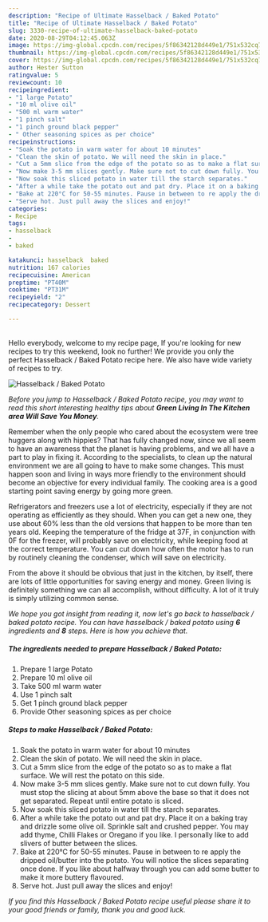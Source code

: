 ```yaml
---
description: "Recipe of Ultimate Hasselback / Baked Potato"
title: "Recipe of Ultimate Hasselback / Baked Potato"
slug: 3330-recipe-of-ultimate-hasselback-baked-potato
date: 2020-08-29T04:12:45.063Z
image: https://img-global.cpcdn.com/recipes/5f86342128d449e1/751x532cq70/hasselback-baked-potato-recipe-main-photo.jpg
thumbnail: https://img-global.cpcdn.com/recipes/5f86342128d449e1/751x532cq70/hasselback-baked-potato-recipe-main-photo.jpg
cover: https://img-global.cpcdn.com/recipes/5f86342128d449e1/751x532cq70/hasselback-baked-potato-recipe-main-photo.jpg
author: Hester Sutton
ratingvalue: 5
reviewcount: 10
recipeingredient:
- "1 large Potato"
- "10 ml olive oil"
- "500 ml warm water"
- "1 pinch salt"
- "1 pinch ground black pepper"
- " Other seasoning spices as per choice"
recipeinstructions:
- "Soak the potato in warm water for about 10 minutes"
- "Clean the skin of potato. We will need the skin in place."
- "Cut a 5mm slice from the edge of the potato so as to make a flat surface. We will rest the potato on this side."
- "Now make 3-5 mm slices gently. Make sure not to cut down fully. You must stop the slicing at about 5mm above the base so that it does not get separated. Repeat until entire potato is sliced."
- "Now soak this sliced potato in water till the starch separates."
- "After a while take the potato out and pat dry. Place it on a baking tray and drizzle some olive oil. Sprinkle salt and crushed pepper. You may add thyme, Chilli Flakes or Oregano if you like. I personally like to add slivers of butter between the slices."
- "Bake at 220°C for 50-55 minutes. Pause in between to re apply the dripped oil/butter into the potato. You will notice the slices separating once done. If you like about halfway through you can add some butter to make it more buttery flavoured."
- "Serve hot. Just pull away the slices and enjoy!"
categories:
- Recipe
tags:
- hasselback
- 
- baked

katakunci: hasselback  baked 
nutrition: 167 calories
recipecuisine: American
preptime: "PT40M"
cooktime: "PT31M"
recipeyield: "2"
recipecategory: Dessert

---
```

<br>
Hello everybody, welcome to my recipe page, If you're looking for new recipes to try this weekend, look no further! We provide you only the perfect Hasselback / Baked Potato recipe here. We also have wide variety of recipes to try.
<br>


![Hasselback / Baked Potato](https://img-global.cpcdn.com/recipes/5f86342128d449e1/751x532cq70/hasselback-baked-potato-recipe-main-photo.jpg)

<i>Before you jump to Hasselback / Baked Potato recipe, you may want to read this short interesting healthy tips about 
<strong>Green Living In The Kitchen area Will Save You Money</strong>.</i>
</br>

Remember when the only people who cared about the ecosystem were tree huggers along with hippies? That has fully changed now, since we all seem to have an awareness that the planet is having problems, and we all have a part to play in fixing it. According to the specialists, to clean up the natural environment we are all going to have to make some changes. This must happen soon and living in ways more friendly to the environment should become an objective for every individual family. The cooking area is a good starting point saving energy by going more green.

Refrigerators and freezers use a lot of electricity, especially if they are not operating as efficiently as they should. When you can get a new one, they use about 60% less than the old versions that happen to be more than ten years old. Keeping the temperature of the fridge at 37F, in conjunction with 0F for the freezer, will probably save on electricity, while keeping food at the correct temperature. You can cut down how often the motor has to run by routinely cleaning the condenser, which will save on electricity.

From the above it should be obvious that just in the kitchen, by itself, there are lots of little opportunities for saving energy and money. Green living is definitely something we can all accomplish, without difficulty. A lot of it truly is simply utilizing common sense.


<i>We hope you got insight from reading it, now let's go back to hasselback / baked potato recipe. You can have hasselback / baked potato using <strong>6</strong> ingredients and <strong>8</strong> steps. Here is how you achieve that.
</i>

##### The ingredients needed to prepare Hasselback / Baked Potato:

1. Prepare 1 large Potato
1. Prepare 10 ml olive oil
1. Take 500 ml warm water
1. Use 1 pinch salt
1. Get 1 pinch ground black pepper
1. Provide  Other seasoning spices as per choice


##### Steps to make Hasselback / Baked Potato:

1. Soak the potato in warm water for about 10 minutes
1. Clean the skin of potato. We will need the skin in place.
1. Cut a 5mm slice from the edge of the potato so as to make a flat surface. We will rest the potato on this side.
1. Now make 3-5 mm slices gently. Make sure not to cut down fully. You must stop the slicing at about 5mm above the base so that it does not get separated. Repeat until entire potato is sliced.
1. Now soak this sliced potato in water till the starch separates.
1. After a while take the potato out and pat dry. Place it on a baking tray and drizzle some olive oil. Sprinkle salt and crushed pepper. You may add thyme, Chilli Flakes or Oregano if you like. I personally like to add slivers of butter between the slices.
1. Bake at 220°C for 50-55 minutes. Pause in between to re apply the dripped oil/butter into the potato. You will notice the slices separating once done. If you like about halfway through you can add some butter to make it more buttery flavoured.
1. Serve hot. Just pull away the slices and enjoy!


<i>If you find this Hasselback / Baked Potato recipe useful please share it to your good friends or family, thank you and good luck.</i>
